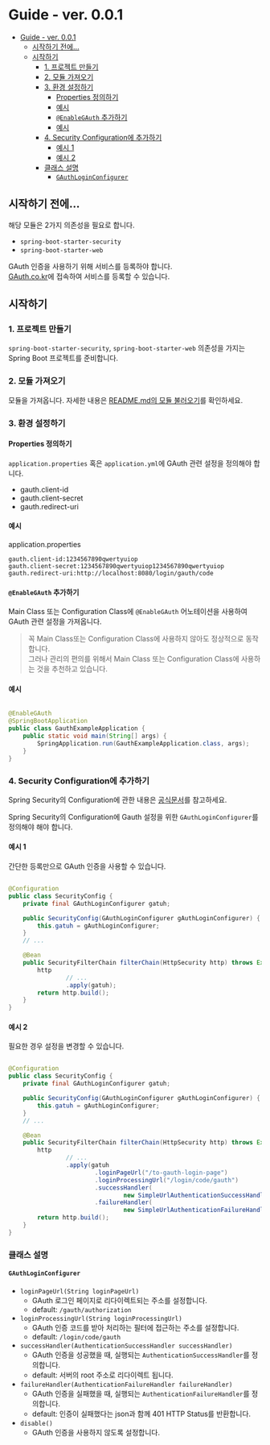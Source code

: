 # Guide - ver. 0.0.1

<!-- TOC -->

* [Guide - ver. 0.0.1](#guide---ver-001)
    * [시작하기 전에...](#시작하기-전에)
    * [시작하기](#시작하기)
        * [1. 프로젝트 만들기](#1-프로젝트-만들기)
        * [2. 모듈 가져오기](#2-모듈-가져오기)
        * [3. 환경 설정하기](#3-환경-설정하기)
            * [Properties 정의하기](#properties-정의하기)
            * [예시](#예시)
            * [`@EnableGAuth` 추가하기](#enablegauth-추가하기)
            * [예시](#예시-1)
        * [4. Security Configuration에 추가하기](#4-security-configuration에-추가하기)
            * [예시 1](#예시-1)
            * [예시 2](#예시-2)
        * [클래스 설명](#클래스-설명)
            * [`GAuthLoginConfigurer`](#gauthloginconfigurer)

<!-- TOC -->

## 시작하기 전에...

해당 모듈은 2가지 의존성을 필요로 합니다.

- `spring-boot-starter-security`
- `spring-boot-starter-web`

GAuth 인증을 사용하기 위해 서비스를 등록하야 합니다.  
[GAuth.co.kr](GAuth.co.kr)에 접속하여 서비스를 등록할 수 있습니다.

## 시작하기

### 1. 프로젝트 만들기

`spring-boot-starter-security`, `spring-boot-starter-web` 의존성을 가지는 Spring Boot 프로젝트를 준비합니다.

### 2. 모듈 가져오기

모듈을 가져옵니다. 자세한 내용은 [README.md의 모듈 불러오기](../../../README.md#모듈-불러오기)를 확인하세요.

### 3. 환경 설정하기

#### Properties 정의하기

`application.properties` 혹은 `application.yml`에 GAuth 관련 설정을 정의해야 합니다.

- gauth.client-id
- gauth.client-secret
- gauth.redirect-uri

#### 예시

application.properties

```properties
gauth.client-id:1234567890qwertyuiop
gauth.client-secret:1234567890qwertyuiop1234567890qwertyuiop
gauth.redirect-uri:http://localhost:8080/login/gauth/code
```

#### `@EnableGAuth` 추가하기

Main Class 또는 Configuration Class에 `@EnableGAuth` 어노테이션을 사용하여 GAuth 관련 설정을 가져옵니다.

> 꼭 Main Class또는 Configuration Class에 사용하지 않아도 정상적으로 동작합니다.  
> 그러나 관리의 편의를 위해서 Main Class 또는 Configuration Class에 사용하는 것을 추천하고 있습니다.

#### 예시

```java

@EnableGAuth
@SpringBootApplication
public class GauthExampleApplication {
    public static void main(String[] args) {
        SpringApplication.run(GauthExampleApplication.class, args);
    }
}
```

### 4. Security Configuration에 추가하기

Spring Security의 Configuration에 관한 내용은 [공식문서](https://docs.spring.io/spring-security/reference/index.html)를 참고하세요.

Spring Security의 Configuration에 Gauth 설정을 위한 `GAuthLoginConfigurer`를 정의해야 해야 합니다.

#### 예시 1

간단한 등록만으로 GAuth 인증을 사용할 수 있습니다.

```java

@Configuration
public class SecurityConfig {
    private final GAuthLoginConfigurer gatuh;

    public SecurityConfig(GAuthLoginConfigurer gAuthLoginConfigurer) {
        this.gatuh = gAuthLoginConfigurer;
    }
    // ...

    @Bean
    public SecurityFilterChain filterChain(HttpSecurity http) throws Exception {
        http
                // ...
                .apply(gatuh);
        return http.build();
    }
}
```

#### 예시 2

필요한 경우 설정을 변경할 수 있습니다.

```java

@Configuration
public class SecurityConfig {
    private final GAuthLoginConfigurer gatuh;

    public SecurityConfig(GAuthLoginConfigurer gAuthLoginConfigurer) {
        this.gatuh = gAuthLoginConfigurer;
    }
    // ...

    @Bean
    public SecurityFilterChain filterChain(HttpSecurity http) throws Exception {
        http
                // ...
                .apply(gatuh
                        .loginPageUrl("/to-gauth-login-page")
                        .loginProcessingUrl("/login/code/gauth")
                        .successHandler(
                                new SimpleUrlAuthenticationSuccessHandler("/success"))
                        .failureHandler(
                                new SimpleUrlAuthenticationFailureHandler("/failure")));
        return http.build();
    }
}
```

### 클래스 설명

#### `GAuthLoginConfigurer`

- `loginPageUrl(String loginPageUrl)`
    - GAuth 로그인 페이지로 리다이렉트되는 주소를 설정합니다.
    - default: `/gauth/authorization`
- `loginProcessingUrl(String loginProcessingUrl)`
    - GAuth 인증 코드를 받아 처리하는 필터에 접근하는 주소를 설정합니다.
    - default: `/login/code/gauth`
- `successHandler(AuthenticationSuccessHandler successHandler)`
    - GAuth 인증을 성공했을 때, 실행되는 `AuthenticationSuccessHandler`를 정의합니다.
    - default: 서버의 root 주소로 리다이렉트 됩니다.
- `failureHandler(AuthenticationFailureHandler failureHandler)`
    - GAuth 인증을 실패했을 때, 실행되는 `AuthenticationFailureHandler`를 정의합니다.
    - default: 인증이 실패했다는 json과 함께 401 HTTP Status를 반환합니다.
- `disable()`
    - GAuth 인증을 사용하지 않도록 설정합니다.